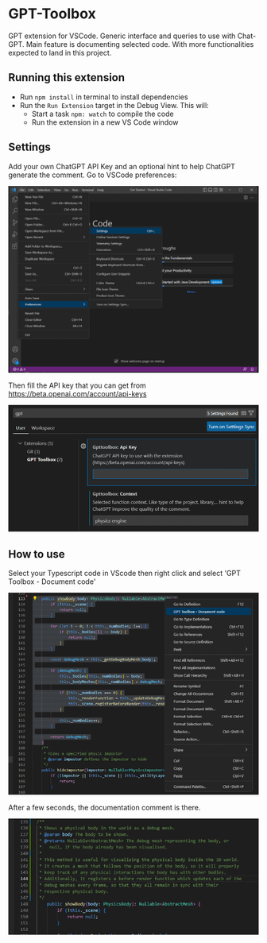 # GPT-Toolbox
GPT extension for VSCode. 
Generic interface and queries to use with Chat-GPT.
Main feature is documenting selected code.
With more functionalities expected to land in this project.

## Running this extension

- Run `npm install` in terminal to install dependencies
- Run the `Run Extension` target in the Debug View. This will:
	- Start a task `npm: watch` to compile the code
	- Run the extension in a new VS Code window

## Settings
Add your own ChatGPT API Key and an optional hint to help ChatGPT generate the comment.
Go to VSCode preferences:

![VSCode preferences](Images/pref.png)

Then fill the API key that you can get from https://beta.openai.com/account/api-keys

![VSCode preferences](Images/settings.png)

## How to use

Select your Typescript code in VScode then right click and select 'GPT Toolbox - Document code'

![VSCode preferences](Images/selectCode.png)

After a few seconds, the documentation comment is there.

![VSCode preferences](Images/resultDoc.png)